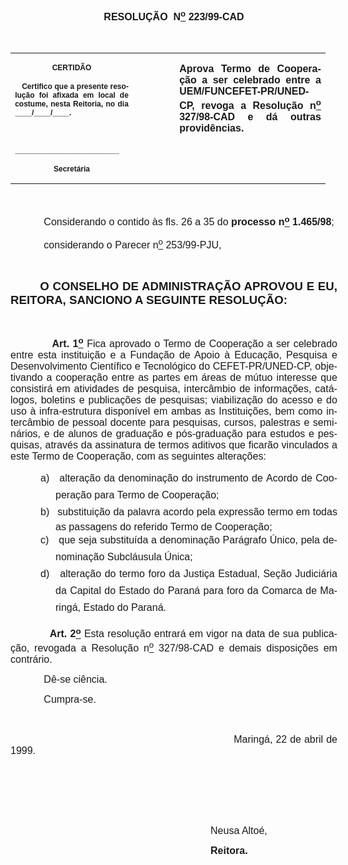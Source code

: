 <body lang=PT-BR style='tab-interval:36.0pt'>

<div class=Section1>

<p class=MsoNormal align=center style='margin-right:-14.2pt;text-align:center'><b
style='mso-bidi-font-weight:normal'><span style='font-size:12.0pt;mso-bidi-font-size:
10.0pt;font-family:Arial;mso-bidi-font-family:"Times New Roman"'><![if !supportEmptyParas]>&nbsp;<![endif]><o:p></o:p></span></b></p>

<p class=MsoNormal align=center style='margin-right:-14.2pt;text-align:center'><b
style='mso-bidi-font-weight:normal'><span style='font-size:12.0pt;mso-bidi-font-size:
10.0pt;font-family:Arial;mso-bidi-font-family:"Times New Roman"'>RESOLUÇÃO<span
style="mso-spacerun: yes">  </span>N<u><sup>o</sup></u> 223/99-CAD<o:p></o:p></span></b></p>

<p class=MsoNormal style='margin-right:-14.2pt;text-align:justify'><b
style='mso-bidi-font-weight:normal'><span style='font-size:12.0pt;mso-bidi-font-size:
10.0pt;font-family:Arial;mso-bidi-font-family:"Times New Roman"'><![if !supportEmptyParas]>&nbsp;<![endif]><o:p></o:p></span></b></p>

<table border=0 cellspacing=0 cellpadding=0 style='border-collapse:collapse;
 mso-padding-alt:0cm 5.4pt 0cm 5.4pt'>
 <tr>
  <td width=196 valign=top style='width:147.15pt;padding:0cm 5.4pt 0cm 5.4pt'>
  <p class=MsoNormal align=center style='text-align:center'><b
  style='mso-bidi-font-weight:normal'><span style='font-size:9.0pt;mso-bidi-font-size:
  10.0pt;font-family:Arial;mso-bidi-font-family:"Times New Roman"'>CERTIDÃO<o:p></o:p></span></b></p>
  <p class=MsoNormal style='text-align:justify'><b style='mso-bidi-font-weight:
  normal'><span style='font-size:9.0pt;mso-bidi-font-size:10.0pt;font-family:
  Arial;mso-bidi-font-family:"Times New Roman"'><span style="mso-spacerun:
  yes">   </span>Certifico que a presente resolução foi afixada em local de
  costume, nesta Reitoria, no dia ____/____/____.<o:p></o:p></span></b></p>
  <p class=MsoNormal style='text-align:justify'><b style='mso-bidi-font-weight:
  normal'><span style='font-size:9.0pt;mso-bidi-font-size:10.0pt;font-family:
  Arial;mso-bidi-font-family:"Times New Roman"'><![if !supportEmptyParas]>&nbsp;<![endif]><o:p></o:p></span></b></p>
  <p class=MsoNormal style='text-align:justify'><b style='mso-bidi-font-weight:
  normal'><span style='font-size:9.0pt;mso-bidi-font-size:10.0pt;font-family:
  Arial;mso-bidi-font-family:"Times New Roman"'>_________________________<o:p></o:p></span></b></p>
  <p class=MsoNormal align=center style='text-align:center'><b
  style='mso-bidi-font-weight:normal'><span style='font-size:9.0pt;mso-bidi-font-size:
  10.0pt;font-family:Arial;mso-bidi-font-family:"Times New Roman"'>Secretária</span></b><b
  style='mso-bidi-font-weight:normal'><span style='font-family:Arial;
  mso-bidi-font-family:"Times New Roman"'><o:p></o:p></span></b></p>
  </td>
  <td width=104 valign=top style='width:78.0pt;padding:0cm 5.4pt 0cm 5.4pt'>
  <p class=MsoNormal style='margin-right:-5.4pt'><![if !supportEmptyParas]>&nbsp;<![endif]><span
  style='font-family:Arial;mso-bidi-font-family:"Times New Roman"'><o:p></o:p></span></p>
  </td>
  <td width=321 valign=top style='width:240.95pt;padding:0cm 5.4pt 0cm 5.4pt'>
  <p class=MsoNormal style='text-align:justify'><b style='mso-bidi-font-weight:
  normal'><span style='font-size:12.0pt;mso-bidi-font-size:10.0pt;font-family:
  Arial;mso-bidi-font-family:"Times New Roman"'>Aprova Termo de Cooperação a ser
  celebrado entre a UEM/FUNCEFET-PR/UNED-CP, revoga a Resolução n<u><sup>o</sup></u>
  327/98-CAD e dá outras providências.<o:p></o:p></span></b></p>
  </td>
 </tr>
</table>

<p class=MsoNormal style='text-align:justify'><span style='font-size:12.0pt;
mso-bidi-font-size:10.0pt;font-family:Arial;mso-bidi-font-family:"Times New Roman"'><![if !supportEmptyParas]>&nbsp;<![endif]><o:p></o:p></span></p>

<p class=MsoNormal style='margin-right:-14.2pt;text-align:justify'><span
style='font-size:12.0pt;mso-bidi-font-size:10.0pt;font-family:Arial;mso-bidi-font-family:
"Times New Roman"'><span style='mso-tab-count:1'>            </span>Considerando
o contido às fls. 26 a 35 do <b style='mso-bidi-font-weight:normal'>processo n<u><sup>o</sup></u>
1.465/98</b>;<o:p></o:p></span></p>

<p class=MsoNormal style='margin-right:-14.2pt;text-align:justify'><span
style='font-size:12.0pt;mso-bidi-font-size:10.0pt;font-family:Arial;mso-bidi-font-family:
"Times New Roman"'><span style='mso-tab-count:1'>            </span>considerando
o Parecer n<u><sup>o</sup></u> 253/99-PJU,<o:p></o:p></span></p>

<p class=MsoNormal style='margin-right:-14.2pt;text-align:justify'><b
style='mso-bidi-font-weight:normal'><span style='font-size:12.0pt;mso-bidi-font-size:
10.0pt;font-family:Arial;mso-bidi-font-family:"Times New Roman"'><![if !supportEmptyParas]>&nbsp;<![endif]><o:p></o:p></span></b></p>

<p class=MsoNormal style='margin-right:-14.2pt;text-align:justify;text-indent:
35.45pt'><b style='mso-bidi-font-weight:normal'><span style='font-size:14.0pt;
mso-bidi-font-size:10.0pt;font-family:Arial;mso-bidi-font-family:"Times New Roman"'>O
CONSELHO DE ADMINISTRAÇÃO APROVOU E EU, REITORA, SANCIONO A SEGUINTE RESOLUÇÃO:</span></b><span
style='font-family:Arial;mso-bidi-font-family:"Times New Roman"'><o:p></o:p></span></p>

<p class=MsoNormal style='margin-right:-14.2pt;text-align:justify'><b
style='mso-bidi-font-weight:normal'><span style='font-size:12.0pt;mso-bidi-font-size:
10.0pt;font-family:Arial;mso-bidi-font-family:"Times New Roman"'><![if !supportEmptyParas]>&nbsp;<![endif]><o:p></o:p></span></b></p>

<p class=MsoNormal style='margin-right:-14.2pt;text-align:justify;tab-stops:
-7.1pt'><span style='font-size:12.0pt;mso-bidi-font-size:10.0pt;font-family:
Arial;mso-bidi-font-family:"Times New Roman"'><span style='mso-tab-count:1'>            </span><b
style='mso-bidi-font-weight:normal'>Art. 1<u><sup>o</sup></u></b> Fica aprovado
o Termo de Cooperação a ser celebrado entre esta instituição e a Fundação de Apoio
à Educação, Pesquisa e Desenvolvimento Científico e Tecnológico do CEFET-PR/UNED-CP,
objetivando a cooperação entre as partes em áreas de mútuo interesse que consistirá
em atividades de pesquisa, intercâmbio de informações, catálogos, boletins e publicações
de pesquisas; viabilização do acesso e do uso à infra-estrutura disponível em ambas
as Instituições, bem como intercâmbio de pessoal docente para pesquisas, cursos,
palestras e seminários, e de alunos de graduação e pós-graduação para estudos e
pesquisas, através da assinatura de termos aditivos que ficarão vinculados a este
Termo de Cooperação, com as seguintes alterações:<o:p></o:p></span></p>

<p class=MsoNormal style='margin-top:0cm;margin-right:-14.2pt;margin-bottom:
0cm;margin-left:54.0pt;margin-bottom:.0001pt;text-align:justify;text-indent:
-18.0pt;mso-list:l1 level1 lfo2;tab-stops:-7.1pt list 54.0pt'><![if !supportLists]><span
style='font-size:12.0pt;mso-bidi-font-size:10.0pt;font-family:Arial;mso-bidi-font-family:
"Times New Roman"'>a)<span style='font:7.0pt "Times New Roman"'>&nbsp;&nbsp;&nbsp;&nbsp;
</span></span><![endif]><span style='font-size:12.0pt;mso-bidi-font-size:10.0pt;
font-family:Arial;mso-bidi-font-family:"Times New Roman"'>alteração da denominação
do instrumento de Acordo de Cooperação para Termo de Cooperação;<o:p></o:p></span></p>

<p class=MsoNormal style='margin-top:0cm;margin-right:-14.2pt;margin-bottom:
0cm;margin-left:54.0pt;margin-bottom:.0001pt;text-align:justify;text-indent:
-18.0pt;mso-list:l1 level1 lfo2;tab-stops:-7.1pt list 54.0pt'><![if !supportLists]><span
style='font-size:12.0pt;mso-bidi-font-size:10.0pt;font-family:Arial;mso-bidi-font-family:
"Times New Roman"'>b)<span style='font:7.0pt "Times New Roman"'>&nbsp;&nbsp;&nbsp;&nbsp;
</span></span><![endif]><span style='font-size:12.0pt;mso-bidi-font-size:10.0pt;
font-family:Arial;mso-bidi-font-family:"Times New Roman"'>substituição da palavra
acordo pela expressão termo em todas as passagens do referido Termo de Cooperação;<o:p></o:p></span></p>

<p class=MsoNormal style='margin-top:0cm;margin-right:-14.2pt;margin-bottom:
0cm;margin-left:54.0pt;margin-bottom:.0001pt;text-align:justify;text-indent:
-18.0pt;mso-list:l1 level1 lfo2;tab-stops:-7.1pt list 54.0pt'><![if !supportLists]><span
style='font-size:12.0pt;mso-bidi-font-size:10.0pt;font-family:Arial;mso-bidi-font-family:
"Times New Roman"'>c)<span style='font:7.0pt "Times New Roman"'>&nbsp;&nbsp;&nbsp;&nbsp;&nbsp;
</span></span><![endif]><span style='font-size:12.0pt;mso-bidi-font-size:10.0pt;
font-family:Arial;mso-bidi-font-family:"Times New Roman"'>que seja substituída a
denominação Parágrafo Único, pela denominação Subcláusula Única;<o:p></o:p></span></p>

<p class=MsoNormal style='margin-top:0cm;margin-right:-14.2pt;margin-bottom:
0cm;margin-left:54.0pt;margin-bottom:.0001pt;text-align:justify;text-indent:
-18.0pt;mso-list:l1 level1 lfo2;tab-stops:-7.1pt list 54.0pt'><![if !supportLists]><span
style='font-size:12.0pt;mso-bidi-font-size:10.0pt;font-family:Arial;mso-bidi-font-family:
"Times New Roman"'>d)<span style='font:7.0pt "Times New Roman"'>&nbsp;&nbsp;&nbsp;&nbsp;
</span></span><![endif]><span style='font-size:12.0pt;mso-bidi-font-size:10.0pt;
font-family:Arial;mso-bidi-font-family:"Times New Roman"'>alteração do termo foro
da Justiça Estadual, Seção Judiciária da Capital do Estado do Paraná para foro
da Comarca de Maringá, Estado do Paraná.<o:p></o:p></span></p>

<p class=MsoNormal style='margin-right:-14.2pt;text-align:justify;tab-stops:
-7.1pt'><b style='mso-bidi-font-weight:normal'><span style='font-size:12.0pt;
mso-bidi-font-size:10.0pt;font-family:Arial;mso-bidi-font-family:"Times New Roman"'><span
style='mso-tab-count:1'>            </span>Art. 2<u><sup>o</sup></u> </span></b><span
style='font-size:12.0pt;mso-bidi-font-size:10.0pt;font-family:Arial;mso-bidi-font-family:
"Times New Roman"'>Esta resolução entrará em vigor na data de sua publicação,
revogada a Resolução n<u><sup>o</sup></u> 327/98-CAD e demais disposições em
contrário.<o:p></o:p></span></p>

<p class=MsoNormal style='margin-right:-14.2pt;text-align:justify'><span
style='font-size:12.0pt;mso-bidi-font-size:10.0pt;font-family:Arial;mso-bidi-font-family:
"Times New Roman"'><span style='mso-tab-count:1'>            </span>Dê-se ciência.<o:p></o:p></span></p>

<p class=MsoNormal style='margin-right:-14.2pt;text-align:justify'><span
style='font-size:12.0pt;mso-bidi-font-size:10.0pt;font-family:Arial;mso-bidi-font-family:
"Times New Roman"'><span style='mso-tab-count:1'>            </span>Cumpra-se.<o:p></o:p></span></p>

<p class=MsoNormal style='margin-right:-14.2pt;text-align:justify'><span
style='font-size:12.0pt;mso-bidi-font-size:10.0pt;font-family:Arial;mso-bidi-font-family:
"Times New Roman"'><![if !supportEmptyParas]>&nbsp;<![endif]><o:p></o:p></span></p>

<p class=MsoNormal style='margin-right:-14.2pt;text-align:justify'><span
style='font-size:12.0pt;mso-bidi-font-size:10.0pt;font-family:Arial;mso-bidi-font-family:
"Times New Roman"'><span style='mso-tab-count:6'>                                                                        </span>Maringá,
22 de abril de 1999.<o:p></o:p></span></p>

<p class=MsoNormal style='margin-right:-14.2pt;text-align:justify'><span
style='font-size:12.0pt;mso-bidi-font-size:10.0pt;font-family:Arial;mso-bidi-font-family:
"Times New Roman"'><![if !supportEmptyParas]>&nbsp;<![endif]><o:p></o:p></span></p>

<p class=MsoNormal style='margin-right:-14.2pt;text-align:justify'><span
style='font-size:12.0pt;mso-bidi-font-size:10.0pt;font-family:Arial;mso-bidi-font-family:
"Times New Roman"'><![if !supportEmptyParas]>&nbsp;<![endif]><o:p></o:p></span></p>

<p class=MsoNormal style='margin-right:-14.2pt;text-align:justify'><span
style='font-size:12.0pt;mso-bidi-font-size:10.0pt;font-family:Arial;mso-bidi-font-family:
"Times New Roman"'><![if !supportEmptyParas]>&nbsp;<![endif]><o:p></o:p></span></p>

<p class=MsoNormal style='margin-right:-14.2pt;text-align:justify'><span
style='font-size:12.0pt;mso-bidi-font-size:10.0pt;font-family:Arial;mso-bidi-font-family:
"Times New Roman"'><span style='mso-tab-count:6'>                                                                        </span>Neusa
Altoé,<o:p></o:p></span></p>

<p class=MsoNormal style='margin-right:-14.2pt;text-align:justify'><span
style='font-size:12.0pt;mso-bidi-font-size:10.0pt;font-family:Arial;mso-bidi-font-family:
"Times New Roman"'><span style='mso-tab-count:6'>                                                                        </span><b
style='mso-bidi-font-weight:normal'>Reitora.<o:p></o:p></b></span></p>

<p class=MsoNormal style='margin-right:-14.2pt;text-align:justify'><![if !supportEmptyParas]>&nbsp;<![endif]><o:p></o:p></p>

</div>

</body>

